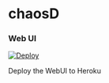 
# chaosD



### Web UI

[![Deploy](https://www.herokucdn.com/deploy/button.png)](https://heroku.com/deploy?template=https://github.com/adamar/chaosd/tree/web-ui)

Deploy the WebUI to Heroku
